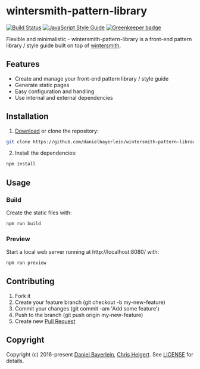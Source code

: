 # wintersmith-pattern-library

[![Build Status](https://travis-ci.org/danielbayerlein/wintersmith-pattern-library.svg?branch=master)](https://travis-ci.org/danielbayerlein/wintersmith-pattern-library)
[![JavaScript Style Guide](https://img.shields.io/badge/code_style-standard-brightgreen.svg)](https://standardjs.com)
[![Greenkeeper badge](https://badges.greenkeeper.io/danielbayerlein/wintersmith-pattern-library.svg)](https://greenkeeper.io/)

Flexible and minimalistic - wintersmith-pattern-library is a front-end pattern library / style guide built on top of [wintersmith](https://github.com/jnordberg/wintersmith).

## Features

* Create and manage your front-end pattern library / style guide
* Generate static pages
* Easy configuration and handling
* Use internal and external dependencies

## Installation

1. [Download](../../archive/master.zip) or clone the repository:

  ```bash
  git clone https://github.com/danielbayerlein/wintersmith-pattern-library.git
  ```

2. Install the dependencies:

  ```bash
  npm install
  ```

## Usage

### Build

Create the static files with:

```bash
npm run build
```

### Preview

Start a local web server running at http://localhost:8080/ with:

```bash
npm run preview
```

## Contributing

1. Fork it
2. Create your feature branch (git checkout -b my-new-feature)
3. Commit your changes (git commit -am 'Add some feature')
4. Push to the branch (git push origin my-new-feature)
5. Create new [Pull Request](../../pull/new/master)

## Copyright

Copyright (c) 2016-present [Daniel Bayerlein](https://github.com/danielbayerlein), [Chris Helgert](https://github.com/chrishelgert). See [LICENSE](./LICENSE) for details.
